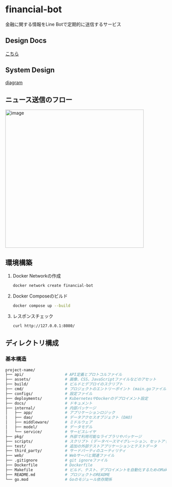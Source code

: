 # financial-bot

金融に関する情報をLine Botで定期的に送信するサービス

## Design Docs

[こちら](./design_docs.md)

## System Design

[diagram](https://app.diagrams.net/?src=about#G1u6J3T5kn-cB-85117u00gpe_KJAJez7F)

## ニュース送信のフロー

<img width="432" alt="image" src="https://github.com/yoshihiro-shu/financial-bot/assets/84740493/7b2edc84-c5fc-4b24-9c29-79df19d40b97">

## 環境構築

1. Docker Networkの作成

    ```zsh
    docker network create financial-bot
    ```

2. Docker Composeのビルド

    ```zsh
    docker compose up --build
    ```

3. レスポンスチェック

    ```zsh
    curl http://127.0.0.1:8080/
    ```


## ディレクトリ構成

### 基本構造

```zsh
project-name/
├── api/                  # API定義とプロトコルファイル
├── assets/               # 画像、CSS、JavaScriptファイルなどのアセット
├── build/                # ビルドとデプロイのスクリプト
├── cmd/                  # プロジェクトのエントリーポイント (main.goファイル)
├── configs/              # 設定ファイル
├── deployments/          # KubernetesやDockerのデプロイメント設定
├── docs/                 # ドキュメント
├── internal/             # 内部パッケージ
│   ├── app/              # アプリケーションロジック
│   ├── dao/              # データアクセスオブジェクト (DAO)
│   ├── middleware/       # ミドルウェア
│   ├── model/            # データモデル
│   └── service/          # サービスレイヤ
├── pkg/                  # 外部で利用可能なライブラリやパッケージ
├── scripts/              # スクリプト (データベースマイグレーション、セットアップスクリプトなど)
├── test/                 # 追加の外部テストアプリケーションとテストデータ
├── third_party/          # サードパーティのユーティリティ
├── web/                  # Webサーバと関連ファイル
├── .gitignore            # git ignoreファイル
├── Dockerfile            # Dockerfile
├── Makefile              # ビルド、テスト、デプロイメントを自動化するためのMakefile
├── README.md             # プロジェクトのREADME
└── go.mod                # Goのモジュール依存関係
```
